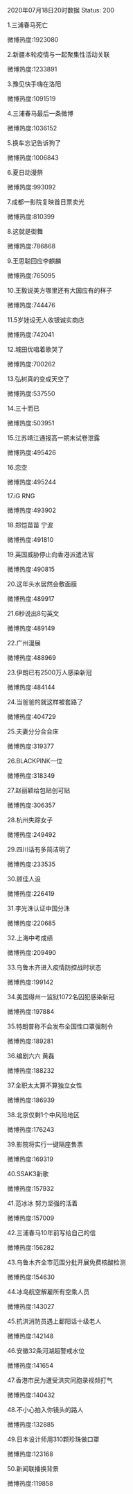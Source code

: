 2020年07月18日20时数据
Status: 200

1.三浦春马死亡

微博热度:1923080

2.新疆本轮疫情与一起聚集性活动关联

微博热度:1233891

3.豫见快手嗨在洛阳

微博热度:1091519

4.三浦春马最后一条微博

微博热度:1036152

5.换车忘记告诉狗了

微博热度:1006843

6.夏日动漫祭

微博热度:993092

7.成都一影院复映首日票卖光

微博热度:810399

8.这就是街舞

微博热度:786868

9.王思聪回应李麒麟

微博热度:765095

10.王毅说美方哪里还有大国应有的样子

微博热度:744476

11.5岁娃设无人收银诚实商店

微博热度:742041

12.城田优唱着歌哭了

微博热度:700262

13.弘树真的变成天空了

微博热度:537550

14.三十而已

微博热度:503951

15.江苏靖江通报高一期末试卷泄露

微博热度:495426

16.恋空

微博热度:495244

17.iG RNG

微博热度:493902

18.郑恺苗苗 宁波

微博热度:491810

19.英国威胁停止向香港派遣法官

微博热度:490815

20.这年头水居然会敷面膜

微博热度:489917

21.6秒说出8句英文

微博热度:489149

22.广州漫展

微博热度:488969

23.伊朗已有2500万人感染新冠

微博热度:484144

24.当爸爸的就这样被套路了

微博热度:404729

25.夫妻分分合合床

微博热度:319377

26.BLACKPINK一位

微博热度:318349

27.赵丽颖给包贴创可贴

微博热度:306357

28.杭州失踪女子

微博热度:249492

29.四川话有多简洁明了

微博热度:233535

30.顾佳人设

微博热度:226419

31.李光洙认证中国分洙

微博热度:220685

32.上海中考成绩

微博热度:209490

33.乌鲁木齐进入疫情防控战时状态

微博热度:199142

34.美国得州一监狱1072名囚犯感染新冠

微博热度:197884

35.特朗普称不会发布全国性口罩强制令

微博热度:189281

36.编剧六六 黄磊

微博热度:188232

37.全职太太算不算独立女性

微博热度:186939

38.北京仅剩1个中风险地区

微博热度:176243

39.影院将实行一键隔座售票

微博热度:169319

40.SSAK3新歌

微博热度:157932

41.范冰冰 努力坚强的活着

微博热度:157009

42.三浦春马10年前写给自己的信

微博热度:156282

43.乌鲁木齐全市范围分批开展免费核酸检测

微博热度:154630

44.冰岛航空解雇所有空乘人员

微博热度:143027

45.抗洪消防员遇上鄱阳话十级老人

微博热度:142148

46.安徽32条河湖超警戒水位

微博热度:141654

47.香港市民为遭受洪灾同胞录视频打气

微博热度:140432

48.不小心拍入你镜头的路人

微博热度:132885

49.日本设计师用310颗珍珠做口罩

微博热度:123168

50.新闻联播换背景

微博热度:119858

